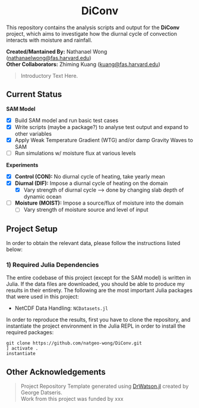 # **<div align="center">DiConv</div>**

This repository contains the analysis scripts and output for the **DiConv** project, which aims to investigate how the diurnal cycle of convection interacts with moisture and rainfall.

**Created/Mantained By:** Nathanael Wong (nathanaelwong@fas.harvard.edu)\
**Other Collaborators:** Zhiming Kuang (kuang@fas.harvard.edu)

> Introductory Text Here.

## Current Status

**SAM Model**
* [x] Build SAM model and run basic test cases
* [x] Write scripts (maybe a package?) to analyse test output and expand to other variables
* [x] Apply Weak Temperature Gradient (WTG) and/or damp Gravity Waves to SAM
* [ ] Run simulations w/ moisture flux at various levels

**Experiments**
* [x] **Control (CON):** No diurnal cycle of heating, take yearly mean
* [x] **Diurnal (DIF):** Impose a diurnal cycle of heating on the domain
	* [x] Vary strength of diurnal cycle --> done by changing slab depth of dynamic ocean
* [ ] **Moisture (MOIST):** Impose a source/flux of moisture into the domain
	* [ ] Vary strength of moisture source and level of input

## Project Setup

In order to obtain the relevant data, please follow the instructions listed below:

### 1) Required Julia Dependencies

The entire codebase of this project (except for the SAM model) is written in Julia.  If the data files are downloaded, you should be able to produce my results in their entirety.  The following are the most important Julia packages that were used in this project:
* NetCDF Data Handling: `NCDatasets.jl`

In order to reproduce the results, first you have to clone the repository, and instantiate the project environment in the Julia REPL in order to install the required packages:
```
git clone https://github.com/natgeo-wong/DiConv.git
] activate .
instantiate
```

## **Other Acknowledgements**
> Project Repository Template generated using [DrWatson.jl](https://github.com/JuliaDynamics/DrWatson.jl) created by George Datseris.\
> Work from this project was funded by xxx
